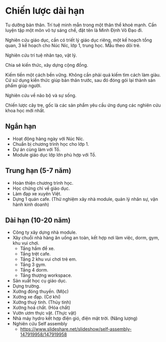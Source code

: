 # Chiến lược dài hạn

Tu dưỡng bản thân. Trí tuệ minh mẫn trong một thân thể khoẻ mạnh.
Cần luyện tập một môn võ tự sáng chế, đặt tên là Minh Định Võ Đạo đi.

Nghiên cứu giáo dục, cần có triết lý giáo dục riêng, một kế hoạch tổng quan, 3 kế hoạch cho Núc Níc, lớp 1, trung học.
Mẫu theo dõi trẻ.

Nghiên cứu trí tuệ nhân tạo, vật lý.

Chia sẻ kiến thức, xây dựng cộng đồng.

Kiếm tiền một cách bền vững. Không cần phải quá kiếm tìm cách làm giàu.
Cứ sử dụng kiến thức giúp bản thân trước, sau đó đóng gói lại thành sản phẩm giúp người.

Nghiên cứu về não bộ và sự sống.

Chiến lược cây tre, gốc là các sản phẩm yêu cầu ứng dụng các nghiên cứu khoa học mới nhất.

## Ngắn hạn

- Hoạt động hàng ngày với Núc Níc.
- Chuẩn bị chương trình học cho lớp 1.
- Dự án cùng làm với Tồ.
- Module giáo dục lớp lớn phù hợp với Tồ.

## Trung hạn (5-7 năm)

- Hoàn thiện chương trình học.
- Học chứng chỉ về giáo dục.
- Làm đạp xe xuyên Việt.
- Dựng 1 quán cafe. (Thử nghiệm xây nhà module, quản lý nhân sự, vận hành kinh doanh)

## Dài hạn (10-20 năm)

- Công ty xây dựng nhà module.
- Xây chuỗi nhà hàng ăn uống an toàn, kết hợp nơi làm việc, dorm, gym, khu vui chơi.
  - Tầng hầm để xe.
  - Tầng trệt cafe.
  - Tầng 2 khu vui chơi trẻ em.
  - Tầng 3 gym.
  - Tầng 4 dorm.
  - Tầng thượng workspace.
- Sản xuất học cụ giáo dục.
- Dựng trường.
- Xưởng đóng thuyền. (Mộc)
- Xưởng xe đạp. (Cơ khí)
- Xưởng thuỷ tinh. (Thủy tinh)
- Xưởng hoá chất. (Hóa chất)
- Vườn ươm thực vật. (Thực vật)
- Nhà máy hydro kết hợp điện gió, điện mặt trời. (Năng lượng)
- Nghiên cứu Self assembly
  - <https://www.slideshare.net/slideshow/self-assembly-147919958/147919958>
